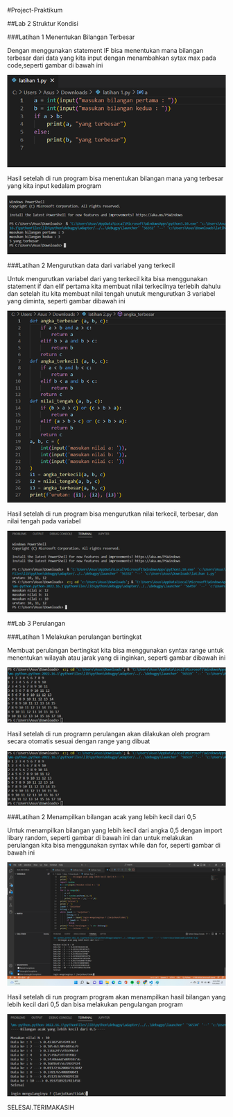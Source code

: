 #Project-Praktikum

##Lab 2 Struktur Kondisi

###Latihan 1 Menentukan Bilangan Terbesar

Dengan menggunakan statement IF bisa menentukan mana bilangan terbesar dari data yang kita input dengan menambahkan sytax max pada code,seperti gambar di bawah ini

![Gambar 1](Gambar/1.png)<br>

Hasil setelah di run program bisa menentukan bilangan mana yang terbesar yang kita input kedalam program

![Gambar 2](Gambar/2.png)<br>

###Latihan 2 Mengurutkan data dari variabel yang terkecil

Untuk mengurutkan variabel dari yang terkecil kita bisa menggunakan statement if dan elif pertama kita membuat nilai terkecilnya terlebih dahulu dan setelah itu kita membuat nilai tengah unutuk mengurutkan 3 variabel yang diminta, seperti gambar dibawah ini

![Gambar 3](Gambar/3.png)<br>

Hasil setelah di run program bisa mengurutkan nilai terkecil, terbesar, dan nilai tengah pada variabel

![Gambar 4](Gambar/4.png)<br>

##Lab 3 Perulangan

###Latihan 1 Melakukan perulangan bertingkat

Membuat perulangan bertingkat kita bisa menggunakan syntax range untuk menentukan wilayah atau jarak yang di inginkan, seperti gambar dibawah ini

![Gambar 5](Gambar/5.png)<br>

Hasil setelah di run programn perulangan akan dilakukan oleh program secara otomatis sesuai dengan range yang dibuat

![Gambar 6](Gambar/6.png)<br>

###Latihan 2 Menampilkan bilangan acak yang lebih kecil dari 0,5

Untuk menampilkan bilangan yang lebih kecil dari angka 0,5 dengan import libary random, seperti gambar di bawah ini dan untuk melakukan perulangan kita bisa menggunakan syntax while dan for, seperti gambar di bawah ini

![Gambar 7](Gambar/7.png)<br>

Hasil setelah di run program program akan menampilkan hasil bilangan yang lebih kecil dari 0,5 dan bisa melakukan pengulangan program

![Gambar 8](Gambar/8.png)<br>

SELESAI.TERIMAKASIH